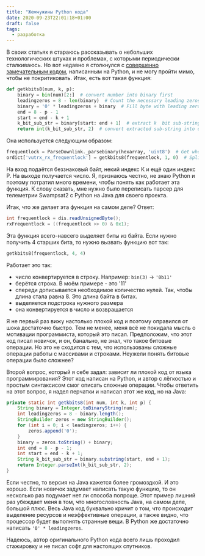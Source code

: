 ```yaml
---
title: "Жемчужины Python кода"
date: 2020-09-23T22:01:18+01:00
draft: false
tags:
  - разработка
---
```


В своих статьях я стараюсь рассказывать о небольших технологических штуках и проблемах, с которыми периодически сталкиваюсь. Но вот недавно я столкнулся с [совершенно замечательным кодом](https://github.com/ralent/swampsat2/blob/ee011be72626cc6e63803d14dc775ca675cbcc6d/lib/swampsat2.py#L447), написанным на Python, и не могу пройти мимо, чтобы не покритиковать. Итак, есть вот такая функция:

```python
def getkbits8(num, k, p):
    binary = bin(num)[2:]  # convert number into binary first
    leadingzeros = 8 - len(binary)  # Count the necessary leading zeros to fill byte
    binary = '0' * leadingzeros + binary  # Fill byte with leading zeros
    end = 8 - p - 1
    start = end - k + 1
    k_bit_sub_str = binary[start: end + 1]  # extract k  bit sub-string
    return int(k_bit_sub_str, 2)  # convert extracted sub-string into decimal again
```

Она используется следующим образом:

```python
frequentlock = ParseDownlink._parsebinary(hexarray, 'uint8')  # Get whole register
ordict['vutrx_rx_frequentlock'] = getkbits8(frequentlock, 1, 0)  # Split register by bit position
```

На вход подаётся беззнаковый байт, некий индекс К и ещё один индекс Р. На выходе получается число. Я, признаюсь честно, не знаю Python и поэтому потратил много времени, чтобы понять как работает эта функция. К слову сказать, мне нужно было переписать парсер для телеметрии Swampsat2 с Python на Java для своего проекта.

Итак, что же делает эта функция на самом деле? Ответ:

```java
int frequentlock = dis.readUnsignedByte();
rxFrequentlock = ((frequentlock >> 0) & 0x1);
```

Эта функция всего-навсего выделяет биты из байта. Если нужно получить 4 старших бита, то нужно вызвать функцию вот так:

```python
getkbits8(frequentlock, 4, 4)
```

Работает это так:

 * число конвертируется в строку. Например: ```bin(3)``` -> ```'0b11'```
 * берётся строка. В моём примере - это '11'
 * спереди дописывается необходимое количество нулей. Так, чтобы длина стала равна 8. Это длина байта в битах.
 * выделяется подстрока нужного размера
 * она конвертируется в число и возвращается

Я не первый раз вижу настолько плохой код и поэтому оправился от шока достаточно быстро. Тем не менее, меня всё не покидала мысль о мотивации программиста, который это писал. Предположим, что этот код писал новичок, и он, банально, не знал, что такое битовые операции. Но это не сходится с тем, что использованы сложные операции работы с массивами и строками. Неужели понять битовые операции было сложнее?

Второй вопрос, который я себе задал: зависит ли плохой код от языка программирования? Этот код написан на Python, и автор с лёгкостью и простым синтаксисом смог описать сложные операции. Чтобы ответить на этот вопрос, я надел перчатки и написал этот же код, но на Java:

```java
private static int getkbits8(int num, int k, int p) {
	String binary = Integer.toBinaryString(num);
	int leadingzeros = 8 - binary.length();
	StringBuilder zeros = new StringBuilder();
	for (int i = 0; i < leadingzeros; i++) {
		zeros.append('0');
	}
	binary = zeros.toString() + binary;
	int end = 8 - p - 1;
	int start = end - k + 1;
	String k_bit_sub_str = binary.substring(start, end + 1);
	return Integer.parseInt(k_bit_sub_str, 2);
}
```

Если честно, то версия на Java кажется более громоздкой. И это хорошо. Если новичок задумает написать такую функцию, то он несколько раз подумает нет ли способа попроще. Этот пример лишний раз убеждает меня в том, что многословность Java, на самом деле, большой плюс. Весь Java код буквально кричит о том, что происходит выделение ресурсов и неэффективные операции, а также видно, что процессор будет выполнять странные вещи. В Python же достаточно написать ```'0' * leadingzeros```.

Надеюсь, автор оригинального Python кода всего лишь проходил стажировку и не писал софт для настоящих спутников.

